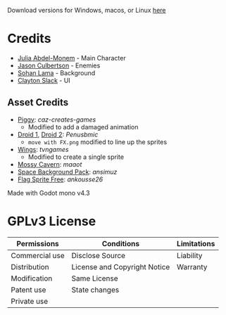 Download versions for Windows, macos, or Linux [here](https://github.com/MusicalArtist12/cs383-platformer/releases)

# Credits
- [Julia Abdel-Monem](https://github.com/MusicalArtist12) - Main Character
- [Jason Culbertson](https://github.com/JTCulbertson) - Enemies
- [Sohan Lama](https://github.com/Soohann) - Background
- [Clayton Slack](https://github.com/Harpy88) - UI



## Asset Credits
- [Piggy](https://caz-creates-games.itch.io/piggy): *caz-creates-games*
	- Modified to add a damaged animation
- [Droid 1](https://penusbmic.itch.io/sci-fi-character-pack-6), [Droid 2](https://penusbmic.itch.io/sci-fi-character-pack-12): *Penusbmic*
	- `move with FX.png` modified to line up the sprites
- [Wings](https://www.deviantart.com/tvngames/art/Wing-Sprites-FOR-323starlight-279590474): *tvngames*
	- Modified to create a single sprite
- [Mossy Cavern](https://maaot.itch.io/mossy-cavern): *maaot*
- [Space Background Pack](https://ansimuz.itch.io/space-background): *ansimuz* 
- [Flag Sprite Free](https://ankousse26.itch.io/free-flag-with-animation): *ankousse26*

Made with Godot mono v4.3

# GPLv3 License

| Permissions | Conditions | Limitations | 
| --- | --- | --- | 
| Commercial use | Disclose Source | Liability | 
| Distribution | License and Copyright Notice | Warranty |
| Modification | Same License | |
| Patent use | State changes | | 
| Private use | | | 
